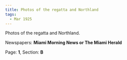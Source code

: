 ```yaml
---  
title: Photos of the regatta and Northland  
tags:  
  - Mar 1925  
---  
```

  
Photos of the regatta and Northland.  
  
Newspapers: **Miami Morning News or The Miami Herald**  
  
Page: **1**, Section: **B** 

